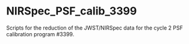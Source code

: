# NIRSpec_PSF_calib_3399
Scripts for the reduction of the JWST/NIRSpec data for the cycle 2 PSF calibration program #3399.
